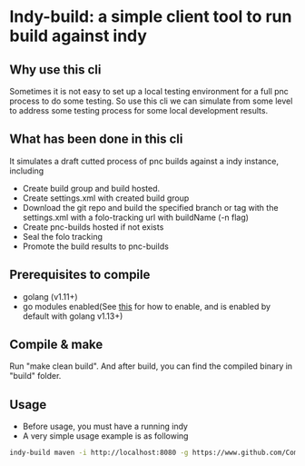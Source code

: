 Indy-build: a simple client tool to run build against indy
======

Why use this cli
---

Sometimes it is not easy to set up a local testing environment for a full pnc process to do some testing. So use this cli we can simulate from some level to address some testing process for some local development results.

What has been done in this cli
---

It simulates a draft cutted process of pnc builds against a indy instance, including

* Create build group and build hosted.
* Create settings.xml with created build group
* Download the git repo and build the specified branch or tag with the settings.xml with a folo-tracking url with buildName (-n flag)
* Create pnc-builds hosted if not exists
* Seal the folo tracking
* Promote the build results to pnc-builds

Prerequisites to compile  
---

* golang (v1.11+)  
* go modules enabled(See [this](https://github.com/golang/go/wiki/Modules) for how to enable, and is enabled by default with golang v1.13+)

Compile & make
---

Run "make clean build". And after build, you can find the compiled binary in "build" folder.  

Usage
---

* Before usage, you must have a running indy  
* A very simple usage example is as following

```bash
indy-build maven -i http://localhost:8080 -g https://www.github.com/Commonjava/weft.git -b master -n weft-master-build-1
```
